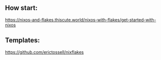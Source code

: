 ## How start:

https://nixos-and-flakes.thiscute.world/nixos-with-flakes/get-started-with-nixos

## Templates:

https://github.com/erictossell/nixflakes

